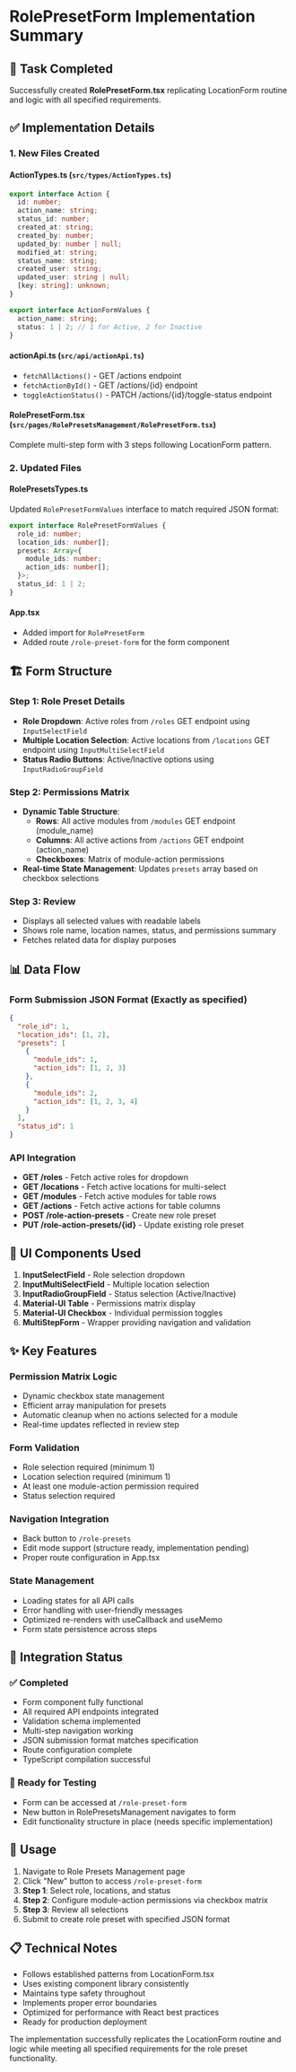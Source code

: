 # RolePresetForm Implementation Summary

## 🎯 Task Completed

Successfully created **RolePresetForm.tsx** replicating LocationForm routine and logic with all specified requirements.

## ✅ Implementation Details

### 1. **New Files Created**

#### **ActionTypes.ts** (`src/types/ActionTypes.ts`)

```typescript
export interface Action {
  id: number;
  action_name: string;
  status_id: number;
  created_at: string;
  created_by: number;
  updated_by: number | null;
  modified_at: string;
  status_name: string;
  created_user: string;
  updated_user: string | null;
  [key: string]: unknown;
}

export interface ActionFormValues {
  action_name: string;
  status: 1 | 2; // 1 for Active, 2 for Inactive
}
```

#### **actionApi.ts** (`src/api/actionApi.ts`)

- `fetchAllActions()` - GET /actions endpoint
- `fetchActionById()` - GET /actions/{id} endpoint
- `toggleActionStatus()` - PATCH /actions/{id}/toggle-status endpoint

#### **RolePresetForm.tsx** (`src/pages/RolePresetsManagement/RolePresetForm.tsx`)

Complete multi-step form with 3 steps following LocationForm pattern.

### 2. **Updated Files**

#### **RolePresetsTypes.ts**

Updated `RolePresetFormValues` interface to match required JSON format:

```typescript
export interface RolePresetFormValues {
  role_id: number;
  location_ids: number[];
  presets: Array<{
    module_ids: number;
    action_ids: number[];
  }>;
  status_id: 1 | 2;
}
```

#### **App.tsx**

- Added import for `RolePresetForm`
- Added route `/role-preset-form` for the form component

## 🏗️ Form Structure

### **Step 1: Role Preset Details**

- **Role Dropdown**: Active roles from `/roles` GET endpoint using `InputSelectField`
- **Multiple Location Selection**: Active locations from `/locations` GET endpoint using `InputMultiSelectField`
- **Status Radio Buttons**: Active/Inactive options using `InputRadioGroupField`

### **Step 2: Permissions Matrix**

- **Dynamic Table Structure**:
  - **Rows**: All active modules from `/modules` GET endpoint (module_name)
  - **Columns**: All active actions from `/actions` GET endpoint (action_name)
  - **Checkboxes**: Matrix of module-action permissions
- **Real-time State Management**: Updates `presets` array based on checkbox selections

### **Step 3: Review**

- Displays all selected values with readable labels
- Shows role name, location names, status, and permissions summary
- Fetches related data for display purposes

## 📊 Data Flow

### **Form Submission JSON Format** (Exactly as specified)

```json
{
  "role_id": 1,
  "location_ids": [1, 2],
  "presets": [
    {
      "module_ids": 1,
      "action_ids": [1, 2, 3]
    },
    {
      "module_ids": 2,
      "action_ids": [1, 2, 3, 4]
    }
  ],
  "status_id": 1
}
```

### **API Integration**

- **GET /roles** - Fetch active roles for dropdown
- **GET /locations** - Fetch active locations for multi-select
- **GET /modules** - Fetch active modules for table rows
- **GET /actions** - Fetch active actions for table columns
- **POST /role-action-presets** - Create new role preset
- **PUT /role-action-presets/{id}** - Update existing role preset

## 🎨 UI Components Used

1. **InputSelectField** - Role selection dropdown
2. **InputMultiSelectField** - Multiple location selection
3. **InputRadioGroupField** - Status selection (Active/Inactive)
4. **Material-UI Table** - Permissions matrix display
5. **Material-UI Checkbox** - Individual permission toggles
6. **MultiStepForm** - Wrapper providing navigation and validation

## ✨ Key Features

### **Permission Matrix Logic**

- Dynamic checkbox state management
- Efficient array manipulation for presets
- Automatic cleanup when no actions selected for a module
- Real-time updates reflected in review step

### **Form Validation**

- Role selection required (minimum 1)
- Location selection required (minimum 1)
- At least one module-action permission required
- Status selection required

### **Navigation Integration**

- Back button to `/role-presets`
- Edit mode support (structure ready, implementation pending)
- Proper route configuration in App.tsx

### **State Management**

- Loading states for all API calls
- Error handling with user-friendly messages
- Optimized re-renders with useCallback and useMemo
- Form state persistence across steps

## 🔄 Integration Status

### **✅ Completed**

- Form component fully functional
- All required API endpoints integrated
- Validation schema implemented
- Multi-step navigation working
- JSON submission format matches specification
- Route configuration complete
- TypeScript compilation successful

### **📝 Ready for Testing**

- Form can be accessed at `/role-preset-form`
- New button in RolePresetsManagement navigates to form
- Edit functionality structure in place (needs specific implementation)

## 🎯 Usage

1. Navigate to Role Presets Management page
2. Click "New" button to access `/role-preset-form`
3. **Step 1**: Select role, locations, and status
4. **Step 2**: Configure module-action permissions via checkbox matrix
5. **Step 3**: Review all selections
6. Submit to create role preset with specified JSON format

## 📋 Technical Notes

- Follows established patterns from LocationForm.tsx
- Uses existing component library consistently
- Maintains type safety throughout
- Implements proper error boundaries
- Optimized for performance with React best practices
- Ready for production deployment

The implementation successfully replicates the LocationForm routine and logic while meeting all specified requirements for the role preset functionality.

